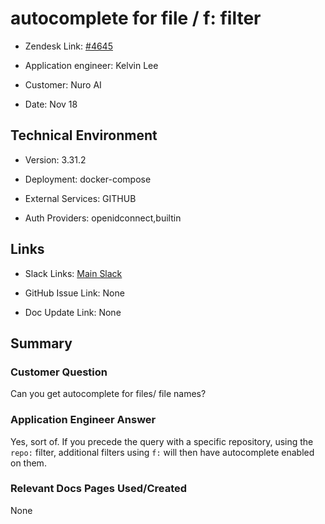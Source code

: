 

# autocomplete for file / f: filter <!-- Ticket Title  Hint: include keywords to make it searchable -->



- Zendesk Link: [#4645](https://sourcegraph.zendesk.com/agent/tickets/4645)

- Application engineer: Kelvin Lee

- Customer: Nuro AI <!-- Redact if this contains personally identifying information -->

- Date: Nov 18


<!-- Data populated from integration, speak to Ben Gordon or Michael Bali if not working -->

<!-- During Internal team trial, fill missing data manually (we are waiting for all data to sync) -->



## Technical Environment

- Version: 3.31.2​

- Deployment: docker-compose

- External Services: GITHUB

- Auth Providers: openidconnect,builtin





## Links
<!-- Data for application engineer manual entry -->
- Slack Links: [Main Slack](https://sourcegraph.slack.com/archives/C01EJ09NR8S/p1637266158006600)

- GitHub Issue Link: None

- Doc Update Link: None



## Summary

### Customer Question
Can you get autocomplete for files/ file names?


### Application Engineer Answer

Yes, sort of. If you precede the query with a specific repository, using the `repo:` filter, additional filters using `f:` will then have autocomplete enabled on them.






### Relevant Docs Pages Used/Created

None


<!-- Once complete, upload a copy to https://github.com/sourcegraph/support-tools-internal/tree/main/resolved-tickets as a .md file -->
<!-- Name the file 4645.md -->
